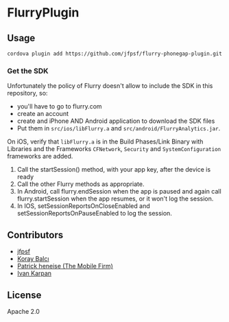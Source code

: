 FlurryPlugin
============

## Usage

    cordova plugin add https://github.com/jfpsf/flurry-phonegap-plugin.git


### Get the SDK
Unfortunately the policy of Flurry doesn't allow to include the SDK in this repository, so:

- you'll have to go to flurry.com
- create an account
- create and iPhone AND Android application to download the SDK files
- Put them in `src/ios/libFlurry.a` and `src/android/FlurryAnalytics.jar`.


On iOS, verify that `libFlurry.a` is in the Build Phases/Link Binary with Libraries and the Frameworks `CFNetwork`, `Security` and `SystemConfiguration` frameworks are added.


1. Call the startSession() method, with your app key, after the device is ready
2. Call the other Flurry methods as appropriate.
3. In Android, call flurry.endSession when the app is paused and again call flurry.startSession when the app resumes, or it won't log the session.
4. In IOS, setSessionReportsOnCloseEnabled and setSessionReportsOnPauseEnabled to log the session.


## Contributors

- [jfpsf](https://github.com/jfpsf)
- [Koray Balcı](https://github.com/Koraybalci)
- [Patrick heneise (The Mobile Firm)](https://github.com/PatrickHeneise)
- [Ivan Karpan](https://github.com/IvanKarpan)

## License
Apache 2.0